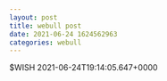 ```yaml
--- 
layout: post 
title: webull post 
date: 2021-06-24 1624562963 
categories: webull 
--- 
```

$WISH	2021-06-24T19:14:05.647+0000